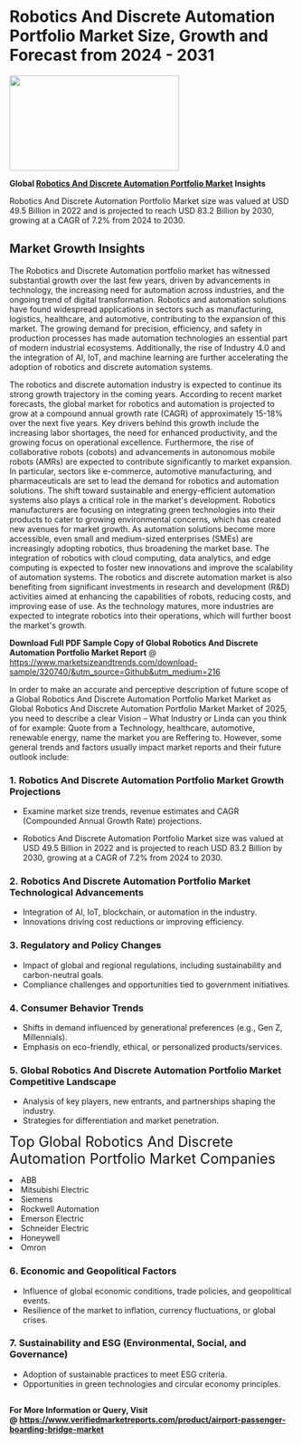 <H1>Robotics And Discrete Automation Portfolio Market Size, Growth and Forecast from 2024 - 2031</H1><img class="aligncenter size-medium wp-image-584254" src="https://thirdeyenews.in/wp-content/uploads/2024/09/Global-Market-Research-300x168.jpeg" alt="" width="300" height="168" /><p><strong>Global&nbsp;<a href="https://www.marketsizeandtrends.com/download-sample/320740/&amp;utm_source=Github&utm_medium=216">Robotics And Discrete Automation Portfolio Market</a> Insights</strong></p><p>Robotics And Discrete Automation Portfolio Market size was valued at USD 49.5 Billion in 2022 and is projected to reach USD 83.2 Billion by 2030, growing at a CAGR of 7.2% from 2024 to 2030.</p><p><h2>Market Growth Insights</h2> <p>The Robotics and Discrete Automation portfolio market has witnessed substantial growth over the last few years, driven by advancements in technology, the increasing need for automation across industries, and the ongoing trend of digital transformation. Robotics and automation solutions have found widespread applications in sectors such as manufacturing, logistics, healthcare, and automotive, contributing to the expansion of this market. The growing demand for precision, efficiency, and safety in production processes has made automation technologies an essential part of modern industrial ecosystems. Additionally, the rise of Industry 4.0 and the integration of AI, IoT, and machine learning are further accelerating the adoption of robotics and discrete automation systems. </p> <p>The robotics and discrete automation industry is expected to continue its strong growth trajectory in the coming years. According to recent market forecasts, the global market for robotics and automation is projected to grow at a compound annual growth rate (CAGR) of approximately 15-18% over the next five years. Key drivers behind this growth include the increasing labor shortages, the need for enhanced productivity, and the growing focus on operational excellence. Furthermore, the rise of collaborative robots (cobots) and advancements in autonomous mobile robots (AMRs) are expected to contribute significantly to market expansion. In particular, sectors like e-commerce, automotive manufacturing, and pharmaceuticals are set to lead the demand for robotics and automation solutions. The shift toward sustainable and energy-efficient automation systems also plays a critical role in the market's development. Robotics manufacturers are focusing on integrating green technologies into their products to cater to growing environmental concerns, which has created new avenues for market growth. As automation solutions become more accessible, even small and medium-sized enterprises (SMEs) are increasingly adopting robotics, thus broadening the market base. The integration of robotics with cloud computing, data analytics, and edge computing is expected to foster new innovations and improve the scalability of automation systems. The robotics and discrete automation market is also benefiting from significant investments in research and development (R&D) activities aimed at enhancing the capabilities of robots, reducing costs, and improving ease of use. As the technology matures, more industries are expected to integrate robotics into their operations, which will further boost the market's growth. </p><p><span class=""><strong>Download Full PDF Sample Copy of Global Robotics And Discrete Automation Portfolio Market Report</strong> @ <a href="https://www.marketsizeandtrends.com/download-sample/320740/&amp;utm_source=Github&utm_medium=216" target="_blank">https://www.marketsizeandtrends.com/download-sample/320740/&amp;utm_source=Github&utm_medium=216</a></span></p><p>In order to make an accurate and perceptive description of future scope of a Global&nbsp;Robotics And Discrete Automation Portfolio Market Market as Global&nbsp;Robotics And Discrete Automation Portfolio Market Market of 2025, you need to describe a clear Vision &ndash; What Industry or Linda can you think of for example: Quote from a Technology, healthcare, automotive, renewable energy, name the market you are Reffering to. However, some general trends and factors usually impact market reports and their future outlook include:</p><h3>1.&nbsp;<strong>Robotics And Discrete Automation Portfolio Market Growth Projections</strong></h3><ul><li>Examine market size trends, revenue estimates and CAGR (Compounded Annual Growth Rate) projections.</li><li><p>Robotics And Discrete Automation Portfolio Market size was valued at USD 49.5 Billion in 2022 and is projected to reach USD 83.2 Billion by 2030, growing at a CAGR of 7.2% from 2024 to 2030.</p></li></ul><h3>2.&nbsp;<strong>Robotics And Discrete Automation Portfolio Market Technological Advancements</strong></h3><ul><li>Integration of AI, IoT, blockchain, or automation in the industry.</li><li>Innovations driving cost reductions or improving efficiency.</li></ul><h3>3.&nbsp;<strong>Regulatory and Policy Changes</strong></h3><ul><li>Impact of global and regional regulations, including sustainability and carbon-neutral goals.</li><li>Compliance challenges and opportunities tied to government initiatives.</li></ul><h3>4.&nbsp;<strong>Consumer Behavior Trends</strong></h3><ul><li>Shifts in demand influenced by generational preferences (e.g., Gen Z, Millennials).</li><li>Emphasis on eco-friendly, ethical, or personalized products/services.</li></ul><h3>5.&nbsp;<strong>Global Robotics And Discrete Automation Portfolio Market Competitive Landscape</strong></h3><ul><li>Analysis of key players, new entrants, and partnerships shaping the industry.</li><li>Strategies for differentiation and market penetration.</li></ul><p data-pm-slice="1 1 []"><span style="color: inherit; font-family: inherit; font-size: 25px;">Top Global Robotics And Discrete Automation Portfolio Market Companies</span></p><div class="" data-test-id=""><p><li>ABB</li><li> Mitsubishi Electric</li><li> Siemens</li><li> Rockwell Automation</li><li> Emerson Electric</li><li> Schneider Electric</li><li> Honeywell</li><li> Omron</li></p></div><h3>6.&nbsp;<strong>Economic and Geopolitical Factors</strong></h3><ul><li>Influence of global economic conditions, trade policies, and geopolitical events.</li><li>Resilience of the market to inflation, currency fluctuations, or global crises.</li></ul><h3>7.&nbsp;<strong>Sustainability and ESG (Environmental, Social, and Governance)</strong></h3><ul><li>Adoption of sustainable practices to meet ESG criteria.</li><li>Opportunities in green technologies and circular economy principles.</li></ul><h2><strong style="font-size: 14px;">For More Information or Query, Visit @&nbsp;</strong><a style="background-color: #ffffff; font-size: 14px;" href="https://www.marketsizeandtrends.com/report/robotics-and-discrete-automation-portfolio-market/" target="_blank">https://www.verifiedmarketreports.com/product/airport-passenger-boarding-bridge-market</a></h2>
